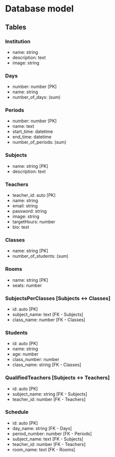 # Database model

## Tables

### Institution

- name: string
- description: text
- image: string

### Days

- number: number [PK]
- name: string
- number_of_days: (sum)

### Periods

- number: number [PK]
- name: text
- start_time: datetime
- end_time: datetime
- number_of_periods: (sum)

### Subjects

- name: string [PK]
- description: text

### Teachers

- teacher_id: auto [PK]
- name: string
- email: string
- password: string
- image: string
- targetHours: number
- bio: text

### Classes

- name: string [PK]
- number_of_students: (sum)

### Rooms

- name: string [PK]
- seats: number

### SubjectsPerClasses [Subjects <-> Classes]

- id: auto [PK]
- subject_name: text [FK - Subjects]
- class_name: number [FK - Classes]

### Students

- id: auto [PK]
- name: string
- age: number
- class_number: number
- class_name: string [FK - Classes]

### QualifiedTeachers [Subjects <-> Teachers]

- id: auto [PK]
- subject_name: string [FK - Subjects]
- teacher_id: number [FK - Teachers]

### Schedule

- id: auto [PK]
- day_name: string [FK - Days]
- period_number: number [FK - Periods]
- subject_name: text [FK - Subjects]
- teacher_id: number [FK - Teachers]
- room_name: text [FK - Rooms]
